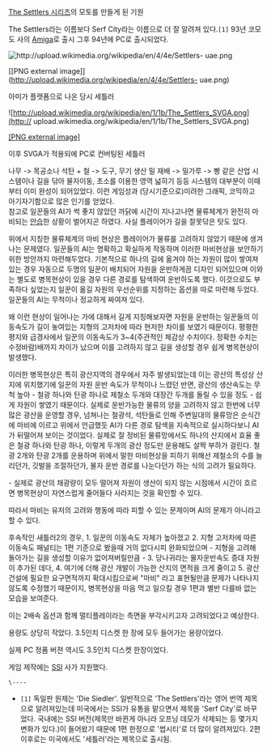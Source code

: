 [The Settlers 시리즈](The%20Settlers%20%EC%8B%9C%EB%A6%AC%EC%A6%88.md)의 모토를
만들게 된 기원

The Settlers라는 이름보다 Serf City라는 이름으로 더 잘 알려져 있다.`[1]` 93년 코모도 사의
[Amiga](Amiga.md)로 출시 그후 94년에 PC로 출시되었다.

![http://upload.wikimedia.org/wikipedia/en/4/4e/Settlers-
uae.png](http://upload.wikimedia.org/wikipedia/en/4/4e/Settlers-uae.png)

[[PNG external image]](http://upload.wikimedia.org/wikipedia/en/4/4e/Settlers-
uae.png)

아미가 플렛폼으로 나온 당시 세틀러

![http://upload.wikimedia.org/wikipedia/en/1/1b/The_Settlers_SVGA.png](http://
upload.wikimedia.org/wikipedia/en/1/1b/The_Settlers_SVGA.png)

[[PNG external
image]](http://upload.wikimedia.org/wikipedia/en/1/1b/The_Settlers_SVGA.png)

이후 SVGA가 적용되에 PC로 컨버팅된 세틀러

나무 -> 목공소나 석탄 + 철 -> 도구, 무기 생산 밀 재배 -> 밀가루 -> 빵 같은 산업 시스템이나 길을 닦아 물자이동, 초소를
이용한 영역 넓히기 등등 시스템의 대부분이 이때부터 이미 완성이 되어있었다. 이런 게임성과 (당시기준으로)미려한 그래픽, 코믹하고
아기자기함으로 많은 인기를 얻었다.  
참고로 일꾼들의 AI가 썩 좋지 않았던 까닭에 시간이 지나고나면 물류체계가 완전히 마비되는
[안습](%EC%95%88%EC%8A%B5.md)한 상황이 벌어지곤 하였다. 사실 플레이어가 길을 잘못닦은 탓도 있다.

위에서 지칭한 물류체계의 마비 현상은 플레이어가 물류를 고려하지 않았기 때문에 생겨나는 문제였다. 일꾼들의 AI는 명확하고 확실하게 작동하며
이러한 마비현상을 보안하기 위한 방안까지 마련해두었다. 기본적으로 하나의 길에 옮겨야 하는 자원이 많이 쌓여져 있는 경우 자동으로 두명의
일꾼이 배치되어 자원을 운반하게끔 디자인 되어있으며 이와는 별도로 병목현상이 있을 경우 다른 경로를 탐색하여 운반하도록 했다. 이것으로도
부족하다 싶었는지 일꾼이 옮길 자원의 우선순위를 지정하는 옵션을 따로 마련해 두었다. 일꾼들의 AI는 무척이나 정교하게 짜여져 있다.

왜 이런 현상이 일어나는 가에 대해서 길게 지칭해보자면 자원을 운반하는 일꾼들의 이동속도가 길이 놓여있는 지형의 고저차에 따라 현저한 차이를
보였기 때문이다. 평평한 평지와 급경사에서 일꾼의 이동속도가 3~4(주관적인 체감상 수치이다. 정확한 수치는 수정바람)배까지 차이가 났으며
이를 고려하지 않고 길을 생성할 경우 쉽게 병목현상이 발생했다.

이러한 병목현상은 특히 광산지역의 경우에서 자주 발생되었는데 이는 광산의 특성상 산지에 위치했기에 일꾼의 자원 운반 속도가 무척이나 느렸던
반면, 광산의 생산속도는 무척 높아 - 철광 하나와 탄광 하나로 제철소 두개와 대장간 두개를 돌릴 수 있을 정도 - 쉽게 자원이 쌓였기
때문이다. 실제로 운반가능한 물류의 양을 고려하지 않고 한번에 너무 많은 광산을 운영할 경우, 넘쳐나는 철광석, 석탄들로 인해 주변일대의
물류망은 순식간에 마비에 이르고 위에서 언급했듯 AI가 다른 경로 탐색을 지속적으로 실시하다보니 AI가 뒤떨어져 보이는 것이었다. 실제로 잘
정비된 물류망에서도 하나의 산지에서 효율 좋은 철광 하나와 탄광 하나, 이렇게 두개의 광산 정도만 운용해도 살짝 부하가 걸린다. 철광 2개와
탄광 2개를 운용하며 위에서 말한 마비현상을 피하기 위해선 제철소의 수를 늘리던가, 깃발을 조절하던가, 물자 운반 경로를 나눈다던가 하는
식의 고려가 필요하다.

\- 실제로 광산의 채광량이 모두 떨어져 자원이 생산이 되지 않는 시점에서 시간이 흐르면 병목현상이 자연스럽게 줄어들다 사라지는 것을 확인할
수 있다.

따라서 마비는 유저의 고려와 행동에 따라 피할 수 있는 문제이며 AI의 문제가 아니라고 할 수 있다.

후속작인 새틀러2의 경우, 1. 일꾼의 이동속도 자체가 높아졌고 2. 지형 고저차에 따른 이동속도 패널티는 1편 기준으로 봤을때 거의
없다시피 완화되었으며 - 지형을 고려해 돌아가는 길을 생성할 이유가 없어져버릴만큼 - 3. 당나귀라는 물자운반속도 증대 자원이 추가된 데다,
4. 여기에 더해 광산 개발이 가능한 산지의 면적을 크게 줄이고 5. 광산 건설에 필요한 요구면적까지 확대시킴으로써 "마비" 라고 표현될만큼
문제가 나타나지 않도록 수정했기 때문이지, 병목현상을 마음 먹고 일으킬 경우 1편과 별반 다를바 없는 모습을 보여준다.

이는 2배속 옵션과 함께 멀티플레이라는 측면을 부각시키고자 고려되었다고 예상한다.

용량도 상당히 작았다. 3.5인치 디스켓 한 장에 모두 들어가는 용량이었다.

실제 PC 정품 버젼 역시도 3.5인치 디스켓 한장이었다.

게임 제작에는 [SSI](SSI.md) 사가 지원했다.

`\----`

  * `[1]` 독일판 원제는 'Die Siedler'. 일반적으로 'The Settlers'라는 영어 번역 제목으로 알려져있는데 미국에서는 SSI가 유통을 맡으면서 제목을 'Serf City'로 바꾸었다. 국내에는 SSI 버전(제목만 바뀐게 아니라 오프닝 데모가 삭제되는 등 몇가지 변화가 있다.)이 들어왔기 때문에 1편 한정으로 '썹시티'로 더 많이 알려져있다. 2편 이후로는 미국에서도 '세틀러'라는 제목으로 출시됨.

